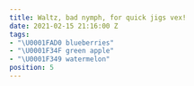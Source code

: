 ```yaml
---
title: Waltz, bad nymph, for quick jigs vex!
date: 2021-02-15 21:16:00 Z
tags:
- "\U0001FAD0 blueberries"
- "\U0001F34F green apple"
- "\U0001F349 watermelon"
position: 5
---
```


